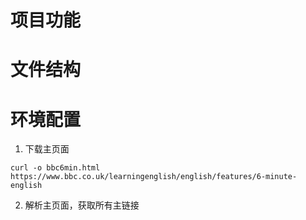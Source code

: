 # 项目功能


# 文件结构


# 环境配置

1. 下载主页面

```
curl -o bbc6min.html https://www.bbc.co.uk/learningenglish/english/features/6-minute-english
```

2. 解析主页面，获取所有主链接
